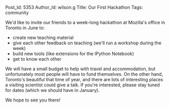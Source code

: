 Post_Id: 5353
Author_Id: wilson.g
Title: Our First Hackathon
Tags: community

<p>We'd like to invite our friends to a week-long hackathon at Mozilla's office in Toronto in June to:</p>
<ul>
  <li>create new teaching material</li>
  <li>give each other feedback on teaching (we'll run a workshop during the week)</li>
  <li>build new tools (like extensions for the IPython Notebook)</li>
  <li>get to know each other</li>
</ul>
<p>We will have a small budget to help with travel and accommodation, but unfortunately most people will have to fund themselves.  On the other hand, Toronto's beautiful that time of year, and there are lots of interesting places a visiting scientist could give a talk.  If you're interested, please stay tuned for dates (which we should have in January).</p>
<p>We hope to see you there!</p>

